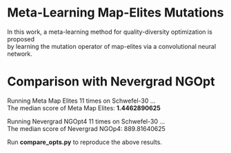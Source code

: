 # Meta-Learning Map-Elites Mutations

In this work, a meta-learning method for quality-diversity optimization is proposed  
by learning the mutation operator of map-elites via a convolutional neural network.

# Comparison with Nevergrad NGOpt

Running Meta Map Elites 11 times on Schwefel-30 ...  
The median score of Meta Map Elites: **1.4462890625**

Running Nevergrad NGOpt4 11 times on Schwefel-30 ...  
The median score of Nevergrad NGOp4: 889.81640625

Run **compare_opts.py** to reproduce the above results.
